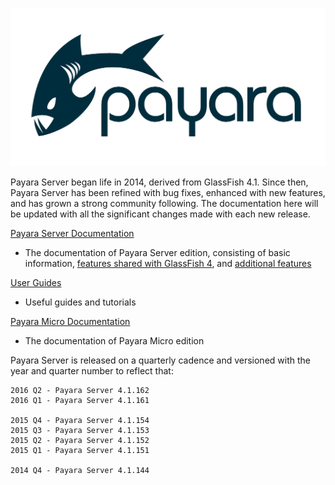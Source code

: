 ![Payara Logo](/images/payara-logo-blue.png)

Payara Server began life in 2014, derived from GlassFish 4.1. Since then, Payara Server has been refined with bug fixes,
enhanced with new features, and has grown a strong community following.
The documentation here will be updated with all the significant changes made with each new release.

[Payara Server Documentation](getting-started/getting-started.md)
  - The documentation of Payara Server edition, consisting of basic information,                                                                       [features shared with GlassFish 4](documentation/core-documentation/core-documentation.md),                                                                       and [additional features](documentation/extended-documentation/extended-documentation.md)

[User Guides](documentation/user-guides/user-guides.md)
  - Useful guides and tutorials

[Payara Micro Documentation](documentation/payara-micro/payara-micro.md)  
  - The documentation of Payara Micro edition

Payara Server is released on a quarterly cadence and versioned with the year and quarter number to reflect that:

    2016 Q2 - Payara Server 4.1.162
    2016 Q1 - Payara Server 4.1.161

    2015 Q4 - Payara Server 4.1.154
    2015 Q3 - Payara Server 4.1.153
    2015 Q2 - Payara Server 4.1.152
    2015 Q1 - Payara Server 4.1.151

    2014 Q4 - Payara Server 4.1.144
